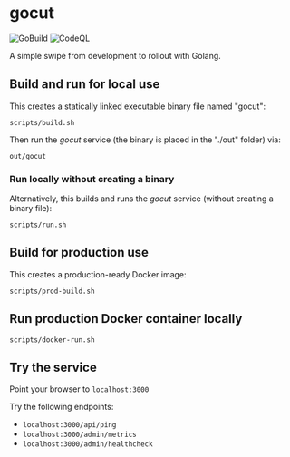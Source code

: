 # gocut

![GoBuild](https://github.com/tztz/gocut/workflows/GoBuild/badge.svg)
![CodeQL](https://github.com/tztz/gocut/workflows/CodeQL/badge.svg)

A simple swipe from development to rollout with Golang.

## Build and run for local use

This creates a statically linked executable binary file named "gocut":

    scripts/build.sh

Then run the _gocut_ service (the binary is placed in the "./out" folder) via:

    out/gocut

### Run locally without creating a binary

Alternatively, this builds and runs the _gocut_ service (without creating a binary file):

    scripts/run.sh

## Build for production use

This creates a production-ready Docker image:

    scripts/prod-build.sh

## Run production Docker container locally

    scripts/docker-run.sh

## Try the service

Point your browser to `localhost:3000`

Try the following endpoints:

- `localhost:3000/api/ping`
- `localhost:3000/admin/metrics`
- `localhost:3000/admin/healthcheck`

